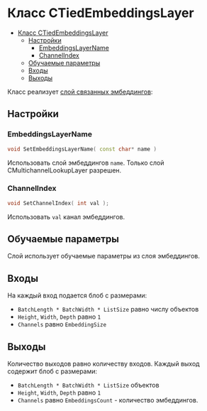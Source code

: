 # Класс CTiedEmbeddingsLayer

<!-- TOC -->

- [Класс CTiedEmbeddingsLayer](#класс-ctiedembeddingslayer)
  - [Настройки](#настройки)
    - [EmbeddingsLayerName](#embeddingslayername)
    - [ChannelIndex](#channelindex)
  - [Обучаемые параметры](#обучаемые-параметры)
  - [Входы](#входы)
  - [Выходы](#выходы)

<!-- /TOC -->

Класс реализует [слой связанных эмбеддингов](https://arxiv.org/pdf/1608.05859.pdf):

## Настройки

### EmbeddingsLayerName

```c++
void SetEmbeddingsLayerName( const char* name )
```
Использовать слой эмбеддингов `name`. Только слой CMultichannelLookupLayer разрешен.

### ChannelIndex

```c++
void SetChannelIndex( int val );
```
Использовать `val` канал эмбеддингов.

## Обучаемые параметры

Слой использует обучаемые параметры из слоя эмбеддингов.

## Входы

На каждый вход подается блоб с размерами:
- `BatchLength * BatchWidth * ListSize` равно числу объектов
- `Height`, `Width`, `Depth` равно `1`
- `Channels` равно `EmbeddingSize`

## Выходы

Количество выходов равно количеству входов.
Каждый выход содержит блоб с размерами:
- `BatchLength * BatchWidth * ListSize` объектов 
- `Height`, `Width`, `Depth` равно `1`
- `Channels` равно `EmbeddingsCount` - количество эмбеддингов.
